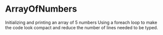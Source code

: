 # ArrayOfNumbers
Initializing and printing an array of 5 numbers
Using a foreach loop to make the code look compact and reduce the number of lines needed to be typed.
